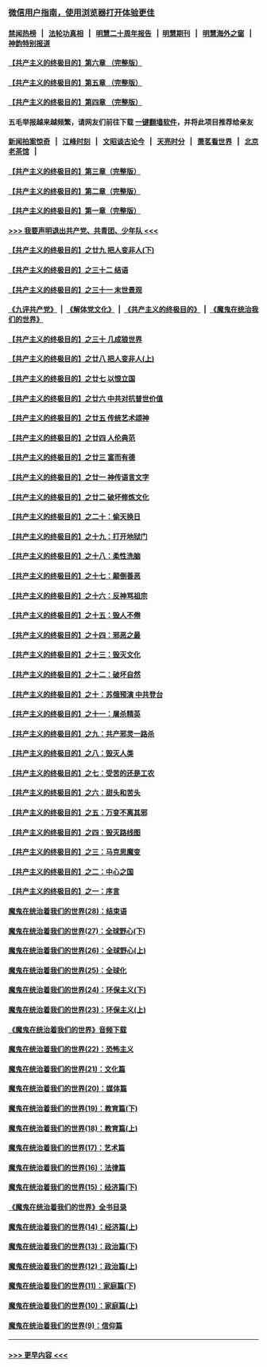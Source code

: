 ### [微信用户指南，使用浏览器打开体验更佳](https://github.com/gfw-breaker/banned-news1/blob/master/indexes/wechat-guide.md?t=0)
#### [禁闻热榜](热点新闻.md?t=0)  &nbsp;&nbsp;|&nbsp;&nbsp; [法轮功真相](https://github.com/gfw-breaker/truth/blob/master/README.md?t=0) &nbsp;&nbsp;|&nbsp;&nbsp; [明慧二十周年报告](https://github.com/gfw-breaker/mh-reports/blob/master/README.md?t=0) &nbsp;&nbsp;|&nbsp;&nbsp;[明慧期刊](https://github.com/gfw-breaker/mh-qikan) &nbsp;&nbsp;|&nbsp;&nbsp; [明慧海外之窗](https://github.com/gfw-breaker/mh-news/blob/master/README.md?t=0) &nbsp;&nbsp;|&nbsp;&nbsp; [神韵特别报道](https://github.com/gfw-breaker/mh-news/blob/master/shenyun.md?t=0)
#### [【共产主义的终极目的】第六章 （完整版）](../pages/nsc422/n11428913.md?t=02091955) 
#### [【共产主义的终极目的】第五章 （完整版）](../pages/nsc422/n11428912.md?t=02091955) 
#### [【共产主义的终极目的】第四章 （完整版）](../pages/nsc422/n11428907.md?t=02091955) 
#### 五毛举报越来越频繁，请网友们前往下载 [一键翻墙软件](https://github.com/gfw-breaker/ssr-accounts)，并将此项目推荐给亲友
#### [新闻拍案惊奇](https://github.com/gfw-breaker/banned-news1/blob/master/pages/link4.md) &nbsp;&nbsp;|&nbsp;&nbsp; [江峰时刻](https://github.com/gfw-breaker/banned-news1/blob/master/pages/link4.md) &nbsp;&nbsp;|&nbsp;&nbsp; [文昭谈古论今](https://github.com/gfw-breaker/banned-news1/blob/master/pages/link4.md) &nbsp;&nbsp;|&nbsp;&nbsp; [天亮时分](https://github.com/gfw-breaker/banned-news1/blob/master/pages/link4.md) &nbsp;&nbsp;|&nbsp;&nbsp; [萧茗看世界](https://github.com/gfw-breaker/banned-news1/blob/master/pages/link4.md) &nbsp;&nbsp;|&nbsp;&nbsp; [北京老茶馆](https://github.com/gfw-breaker/banned-news1/blob/master/pages/link4.md) &nbsp;&nbsp;|&nbsp;&nbsp; 
#### [【共产主义的终极目的】第三章（完整版）](../pages/nsc422/n11428848.md?t=02091955) 
#### [【共产主义的终极目的】第二章（完整版）](../pages/nsc422/n11428831.md?t=02091955) 
#### [【共产主义的终极目的】第一章（完整版）](../pages/nsc422/n11417651.md?t=02091955) 
#### [>>> 我要声明退出共产党、共青团、少年队 <<<](https://github.com/begood0513/goodnews/blob/master/quit/letter.md) 
#### [【共产主义的终极目的】之廿九 把人变非人(下)](../pages/nsc422/n11344140.md?t=02091955) 
#### [【共产主义的终极目的】之三十二 结语](../pages/nsc422/n11360535.md?t=02091955) 
#### [【共产主义的终极目的】之三十一 末世景观](../pages/nsc422/n11351129.md?t=02091955) 
#### [《九评共产党》](https://github.com/begood0513/9ping.md/blob/master/README.md) &nbsp;|&nbsp; [《解体党文化》](../../../../jtdwh.md/blob/master/README.md)  &nbsp;|&nbsp; [《共产主义的终极目的》](../../../../gczydzjmd.md/blob/master/README.md) &nbsp;|&nbsp; [《魔鬼在统治我们的世界》](../../../../mgztzwmdsj.md/blob/master/README.md) 
#### [【共产主义的终极目的】之三十 几成狼世界](../pages/nsc422/n11348280.md?t=02091955) 
#### [【共产主义的终极目的】之廿八 把人变非人(上)](../pages/nsc422/n11340492.md?t=02091955) 
#### [【共产主义的终极目的】之廿七 以恨立国](../pages/nsc422/n11336944.md?t=02091955) 
#### [【共产主义的终极目的】之廿六 中共对抗普世价值](../pages/nsc422/n11324785.md?t=02091955) 
#### [【共产主义的终极目的】之廿五 传统艺术颂神](../pages/nsc422/n11296396.md?t=02091955) 
#### [【共产主义的终极目的】之廿四 人伦典范](../pages/nsc422/n11296397.md?t=02091955) 
#### [【共产主义的终极目的】之廿三 富而有德](../pages/nsc422/n11283598.md?t=02091955) 
#### [【共产主义的终极目的】之廿一 神传语言文字](../pages/nsc422/n11263265.md?t=02091955) 
#### [【共产主义的终极目的】之廿二 破坏修炼文化](../pages/nsc422/n11245728.md?t=02091955) 
#### [【共产主义的终极目的】之二十：偷天换日](../pages/nsc422/n11238846.md?t=02091955) 
#### [【共产主义的终极目的】之十九：打开地狱门](../pages/nsc422/n11206376.md?t=02091955) 
#### [【共产主义的终极目的】之十八：柔性洗脑](../pages/nsc422/n11199994.md?t=02091955) 
#### [【共产主义的终极目的】之十七：颠倒善恶](../pages/nsc422/n11179782.md?t=02091955) 
#### [【共产主义的终极目的】之十六：反神骂祖宗](../pages/nsc422/n11166798.md?t=02091955) 
#### [【共产主义的终极目的】之十五：毁人不倦](../pages/nsc422/n11166792.md?t=02091955) 
#### [【共产主义的终极目的】之十四：邪恶之最](../pages/nsc422/n11150249.md?t=02091955) 
#### [【共产主义的终极目的】之十三：毁灭文化](../pages/nsc422/n11135227.md?t=02091955) 
#### [【共产主义的终极目的】之十二：破坏自然](../pages/nsc422/n11135214.md?t=02091955) 
#### [【共产主义的终极目的】之十：苏俄预演 中共登台](../pages/nsc422/n11118424.md?t=02091955) 
#### [【共产主义的终极目的】之十一：屠杀精英](../pages/nsc422/n11118442.md?t=02091955) 
#### [【共产主义的终极目的】之九：共产邪灵一路杀](../pages/nsc422/n11114139.md?t=02091955) 
#### [【共产主义的终极目的】之八：毁灭人类](../pages/nsc422/n11108503.md?t=02091955) 
#### [【共产主义的终极目的】之七：受苦的还是工农](../pages/nsc422/n11101809.md?t=02091955) 
#### [【共产主义的终极目的】之六：甜头和苦头](../pages/nsc422/n11096971.md?t=02091955) 
#### [【共产主义的终极目的】之五：万变不离其邪](../pages/nsc422/n11091285.md?t=02091955) 
#### [【共产主义的终极目的】之四：毁灭路线图](../pages/nsc422/n11086284.md?t=02091955) 
#### [【共产主义的终极目的】之三：马克思魔变](../pages/nsc422/n11061941.md?t=02091955) 
#### [【共产主义的终极目的】之二：中心之国](../pages/nsc422/n11047728.md?t=02091955) 
#### [【共产主义的终极目的】之一：序言](../pages/nsc422/n11086077.md?t=02091955) 
#### [魔鬼在统治着我们的世界(28)：结束语](../pages/nsc422/n10936246.md?t=02091955) 
#### [魔鬼在统治着我们的世界(27)：全球野心(下)](../pages/nsc422/n10928319.md?t=02091955) 
#### [魔鬼在统治着我们的世界(26)：全球野心(上)](../pages/nsc422/n10900318.md?t=02091955) 
#### [魔鬼在统治着我们的世界(25)：全球化](../pages/nsc422/n10788205.md?t=02091955) 
#### [魔鬼在统治着我们的世界(24)：环保主义(下)](../pages/nsc422/n10695307.md?t=02091955) 
#### [魔鬼在统治着我们的世界(23)：环保主义(上)](../pages/nsc422/n10688613.md?t=02091955) 
#### [《魔鬼在统治着我们的世界》音频下载](../pages/nsc422/n10635553.md?t=02091955) 
#### [魔鬼在统治着我们的世界(22)：恐怖主义](../pages/nsc422/n10614727.md?t=02091955) 
#### [魔鬼在统治着我们的世界(21)：文化篇](../pages/nsc422/n10597706.md?t=02091955) 
#### [魔鬼在统治着我们的世界(20)：媒体篇](../pages/nsc422/n10586579.md?t=02091955) 
#### [魔鬼在统治着我们的世界(19)：教育篇(下)](../pages/nsc422/n10564808.md?t=02091955) 
#### [魔鬼在统治着我们的世界(18)：教育篇(上)](../pages/nsc422/n10526970.md?t=02091955) 
#### [魔鬼在统治着我们的世界(17)：艺术篇](../pages/nsc422/n10499093.md?t=02091955) 
#### [魔鬼在统治着我们的世界(16)：法律篇](../pages/nsc422/n10485969.md?t=02091955) 
#### [魔鬼在统治着我们的世界(15)：经济篇(下)](../pages/nsc422/n10469975.md?t=02091955) 
#### [《魔鬼在统治着我们的世界》全书目录](../pages/nsc422/n10464261.md?t=02091955) 
#### [魔鬼在统治着我们的世界(14)：经济篇(上)](../pages/nsc422/n10457370.md?t=02091955) 
#### [魔鬼在统治着我们的世界(13)：政治篇(下)](../pages/nsc422/n10448270.md?t=02091955) 
#### [魔鬼在统治着我们的世界(12)：政治篇(上)](../pages/nsc422/n10444576.md?t=02091955) 
#### [魔鬼在统治着我们的世界(11)：家庭篇(下)](../pages/nsc422/n10440961.md?t=02091955) 
#### [魔鬼在统治着我们的世界(10)：家庭篇(上)](../pages/nsc422/n10435448.md?t=02091955) 
#### [魔鬼在统治着我们的世界(9)：信仰篇](../pages/nsc422/n10432159.md?t=02091955) 

----
#### [ >>> 更早内容 <<< ](../indexes/nsc422-earlier.md)
